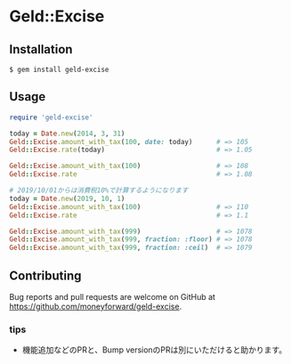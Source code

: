# Geld::Excise

## Installation

    $ gem install geld-excise

## Usage
```ruby
require 'geld-excise'

today = Date.new(2014, 3, 31)
Geld::Excise.amount_with_tax(100, date: today)      # => 105
Geld::Excise.rate(today)                            # => 1.05

Geld::Excise.amount_with_tax(100)                   # => 108
Geld::Excise.rate                                   # => 1.08

# 2019/10/01からは消費税10%で計算するようになります
today = Date.new(2019, 10, 1)
Geld::Excise.amount_with_tax(100)                   # => 110
Geld::Excise.rate                                   # => 1.1

Geld::Excise.amount_with_tax(999)                   # => 1078
Geld::Excise.amount_with_tax(999, fraction: :floor) # => 1078
Geld::Excise.amount_with_tax(999, fraction: :ceil)  # => 1079
```

## Contributing

Bug reports and pull requests are welcome on GitHub at https://github.com/moneyforward/geld-excise.

### tips
- 機能追加などのPRと、Bump versionのPRは別にいただけると助かります。

